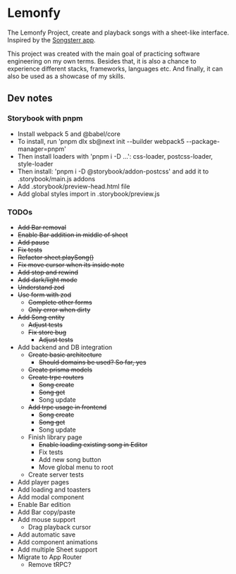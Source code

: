 # Lemonfy

The Lemonfy Project, create and playback songs with a sheet-like interface.
Inspired by the [Songsterr app](https://www.songsterr.com/).

This project was created with the main goal of practicing software engineering on my own terms.
Besides that, it is also a chance to experience different stacks, frameworks, languages etc.
And finally, it can also be used as a showcase of my skills.

## Dev notes

### Storybook with pnpm

- Install webpack 5 and @babel/core
- To install, run 'pnpm dlx sb@next init --builder webpack5 --package-manager=pnpm'
- Then install loaders with 'pnpm i -D ...': css-loader, postcss-loader, style-loader
- Then install: 'pnpm i -D @storybook/addon-postcss' and add it to .storybook/main.js addons
- Add .storybook/preview-head.html file
- Add global styles import in .storybook/preview.js

### TODOs

- <s>Add Bar removal</s>
- <s>Enable Bar addition in middle of sheet</s>
- <s>Add pause</s>
- <s>Fix tests</s>
- <s>Refactor sheet.playSong()</s>
- <s>Fix move cursor when its inside note</s>
- <s>Add stop and rewind</s>
- <s>Add dark/light mode</s>
- <s>Understand zod</s>
- <s>Use form with zod</s>
  - <s>Complete other forms</s>
  - <s>Only error when dirty</s>
- <s>Add Song entity</s>
  - <s>Adjust tests</s>
  - <s>Fix store bug</s>
    - <s>Adjust tests</s>
- Add backend and DB integration
  - <s>Create basic architecture</s>
    - <s>Should domains be used? So far, yes</s>
  - <s>Create prisma models</s>
  - <s>Create trpc routers</s>
    - <s>Song create</s>
    - <s>Song get</s>
    - Song update
  - <s>Add trpc usage in frontend</s>
    - <s>Song create</s>
    - <s>Song get</s>
    - Song update
  - Finish library page
    - <s>Enable loading existing song in Editor</s>
    - Fix tests
    - Add new song button
    - Move global menu to root
  - Create server tests
- Add player pages
- Add loading and toasters
- Add modal component
- Enable Bar edition
- Add Bar copy/paste
- Add mouse support
  - Drag playback cursor
- Add automatic save
- Add component animations
- Add multiple Sheet support
- Migrate to App Router
  - Remove tRPC?
